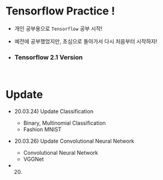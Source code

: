 # Tensorflow Practice !

- 개인 공부용으로 `Tensorflow` 공부 시작!

- 예전에 공부했었지만, 초심으로 돌아가서 다시 처음부터 시작하자!

- ### __Tensorflow 2.1 Version__  

<br>

# Update

- 20.03.24) Update Classification
    - Binary, Multinomial Classification  
    - Fashion MNIST

- 20.03.26) Update Convolutional Neural Network
    - Convolutional Neural Network
    - VGGNet

- 20.
